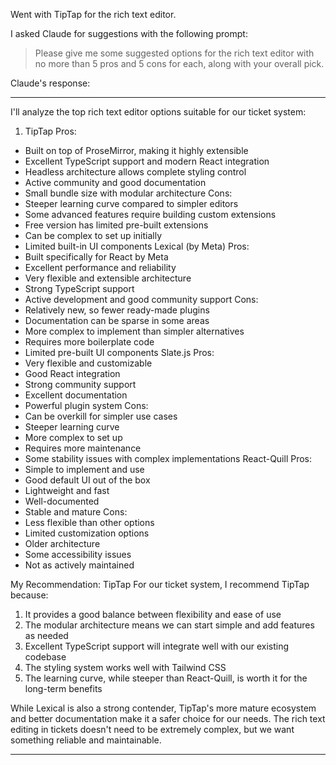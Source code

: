 Went with TipTap for the rich text editor.

I asked Claude for suggestions with the following prompt:

> Please give me some suggested options for the rich text editor with no more than 5 pros and 5 cons for each, along with your overall pick.

Claude's response:

---

I'll analyze the top rich text editor options suitable for our ticket system:

1. TipTap
Pros:
* Built on top of ProseMirror, making it highly extensible
* Excellent TypeScript support and modern React integration
* Headless architecture allows complete styling control
* Active community and good documentation
* Small bundle size with modular architecture
Cons:
* Steeper learning curve compared to simpler editors
* Some advanced features require building custom extensions
* Free version has limited pre-built extensions
* Can be complex to set up initially
* Limited built-in UI components
Lexical (by Meta)
Pros:
* Built specifically for React by Meta
* Excellent performance and reliability
* Very flexible and extensible architecture
* Strong TypeScript support
* Active development and good community support
Cons:
* Relatively new, so fewer ready-made plugins
* Documentation can be sparse in some areas
* More complex to implement than simpler alternatives
* Requires more boilerplate code
* Limited pre-built UI components
Slate.js
Pros:
* Very flexible and customizable
* Good React integration
* Strong community support
* Excellent documentation
* Powerful plugin system
Cons:
* Can be overkill for simpler use cases
* Steeper learning curve
* More complex to set up
* Requires more maintenance
* Some stability issues with complex implementations
React-Quill
Pros:
* Simple to implement and use
* Good default UI out of the box
* Lightweight and fast
* Well-documented
* Stable and mature
Cons:
* Less flexible than other options
* Limited customization options
* Older architecture
* Some accessibility issues
* Not as actively maintained

My Recommendation: TipTap
For our ticket system, I recommend TipTap because:
1. It provides a good balance between flexibility and ease of use
2. The modular architecture means we can start simple and add features as needed
3. Excellent TypeScript support will integrate well with our existing codebase
4. The styling system works well with Tailwind CSS
5. The learning curve, while steeper than React-Quill, is worth it for the long-term benefits

While Lexical is also a strong contender, TipTap's more mature ecosystem and better documentation make it a safer choice for our needs. The rich text editing in tickets doesn't need to be extremely complex, but we want something reliable and maintainable.

---
